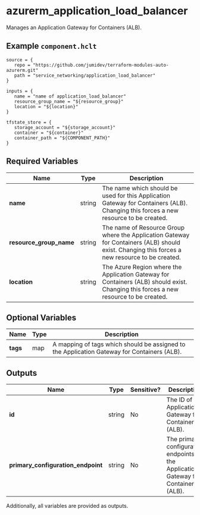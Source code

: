 # azurerm_application_load_balancer

Manages an Application Gateway for Containers (ALB).

## Example `component.hclt`

```hcl
source = {
   repo = "https://github.com/jumidev/terraform-modules-auto-azurerm.git" 
   path = "service_networking/application_load_balancer" 
}

inputs = {
   name = "name of application_load_balancer" 
   resource_group_name = "${resource_group}" 
   location = "${location}" 
}

tfstate_store = {
   storage_account = "${storage_account}" 
   container = "${container}" 
   container_path = "${COMPONENT_PATH}" 
}

```

## Required Variables

| Name | Type |  Description |
| ---- | --------- |  ----------- |
| **name** | string |  The name which should be used for this Application Gateway for Containers (ALB). Changing this forces a new resource to be created. | 
| **resource_group_name** | string |  The name of Resource Group where the Application Gateway for Containers (ALB) should exist. Changing this forces a new resource to be created. | 
| **location** | string |  The Azure Region where the Application Gateway for Containers (ALB) should exist. Changing this forces a new resource to be created. | 

## Optional Variables

| Name | Type |  Description |
| ---- | --------- |  ----------- |
| **tags** | map |  A mapping of tags which should be assigned to the Application Gateway for Containers (ALB). | 



## Outputs

| Name | Type | Sensitive? | Description |
| ---- | ---- | --------- | --------- |
| **id** | string | No  | The ID of the Application Gateway for Containers (ALB). | 
| **primary_configuration_endpoint** | string | No  | The primary configuration endpoints of the Application Gateway for Containers (ALB). | 

Additionally, all variables are provided as outputs.
